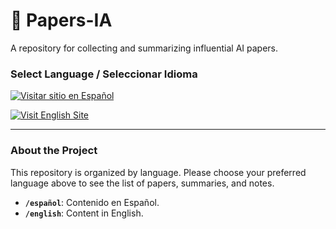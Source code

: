 # 🤖 Papers-IA

A repository for collecting and summarizing influential AI papers.

### Select Language / Seleccionar Idioma

[![Visitar sitio en Español](https://img.shields.io/badge/Language-Español-blue?style=for-the-badge)](./es/README.md)

[![Visit English Site](https://img.shields.io/badge/Language-English-green?style=for-the-badge)](./en/README.md)

---

### About the Project

This repository is organized by language. Please choose your preferred language above to see the list of papers, summaries, and notes.

* **`/español`**: Contenido en Español.
* **`/english`**: Content in English.
